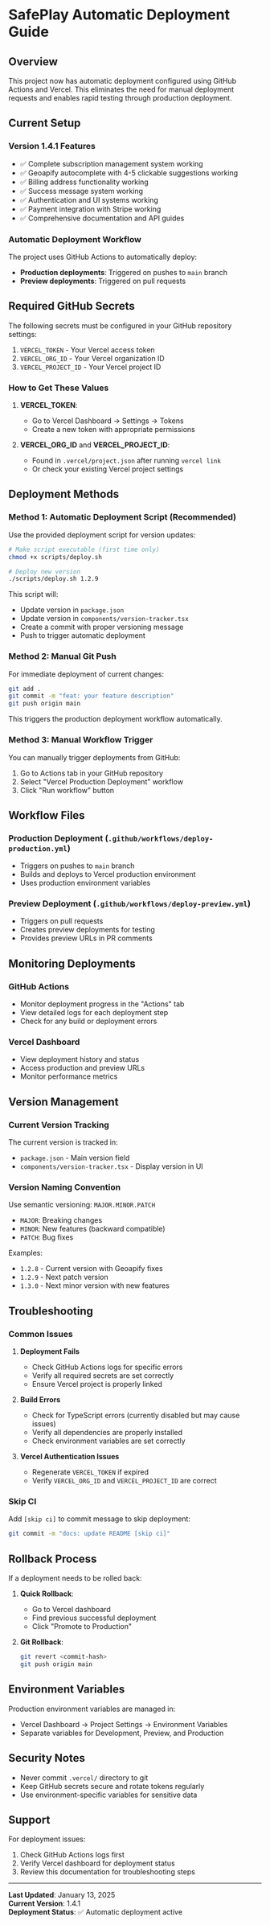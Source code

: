 
# SafePlay Automatic Deployment Guide

## Overview

This project now has automatic deployment configured using GitHub Actions and Vercel. This eliminates the need for manual deployment requests and enables rapid testing through production deployment.

## Current Setup

### Version 1.4.1 Features
- ✅ Complete subscription management system working
- ✅ Geoapify autocomplete with 4-5 clickable suggestions working
- ✅ Billing address functionality working
- ✅ Success message system working
- ✅ Authentication and UI systems working
- ✅ Payment integration with Stripe working
- ✅ Comprehensive documentation and API guides

### Automatic Deployment Workflow

The project uses GitHub Actions to automatically deploy:
- **Production deployments**: Triggered on pushes to `main` branch
- **Preview deployments**: Triggered on pull requests

## Required GitHub Secrets

The following secrets must be configured in your GitHub repository settings:

1. `VERCEL_TOKEN` - Your Vercel access token
2. `VERCEL_ORG_ID` - Your Vercel organization ID  
3. `VERCEL_PROJECT_ID` - Your Vercel project ID

### How to Get These Values

1. **VERCEL_TOKEN**: 
   - Go to Vercel Dashboard → Settings → Tokens
   - Create a new token with appropriate permissions

2. **VERCEL_ORG_ID** and **VERCEL_PROJECT_ID**:
   - Found in `.vercel/project.json` after running `vercel link`
   - Or check your existing Vercel project settings

## Deployment Methods

### Method 1: Automatic Deployment Script (Recommended)

Use the provided deployment script for version updates:

```bash
# Make script executable (first time only)
chmod +x scripts/deploy.sh

# Deploy new version
./scripts/deploy.sh 1.2.9
```

This script will:
- Update version in `package.json`
- Update version in `components/version-tracker.tsx`
- Create a commit with proper versioning message
- Push to trigger automatic deployment

### Method 2: Manual Git Push

For immediate deployment of current changes:

```bash
git add .
git commit -m "feat: your feature description"
git push origin main
```

This triggers the production deployment workflow automatically.

### Method 3: Manual Workflow Trigger

You can manually trigger deployments from GitHub:
1. Go to Actions tab in your GitHub repository
2. Select "Vercel Production Deployment" workflow
3. Click "Run workflow" button

## Workflow Files

### Production Deployment (`.github/workflows/deploy-production.yml`)
- Triggers on pushes to `main` branch
- Builds and deploys to Vercel production environment
- Uses production environment variables

### Preview Deployment (`.github/workflows/deploy-preview.yml`)
- Triggers on pull requests
- Creates preview deployments for testing
- Provides preview URLs in PR comments

## Monitoring Deployments

### GitHub Actions
- Monitor deployment progress in the "Actions" tab
- View detailed logs for each deployment step
- Check for any build or deployment errors

### Vercel Dashboard
- View deployment history and status
- Access production and preview URLs
- Monitor performance metrics

## Version Management

### Current Version Tracking
The current version is tracked in:
- `package.json` - Main version field
- `components/version-tracker.tsx` - Display version in UI

### Version Naming Convention
Use semantic versioning: `MAJOR.MINOR.PATCH`
- `MAJOR`: Breaking changes
- `MINOR`: New features (backward compatible)
- `PATCH`: Bug fixes

Examples:
- `1.2.8` - Current version with Geoapify fixes
- `1.2.9` - Next patch version
- `1.3.0` - Next minor version with new features

## Troubleshooting

### Common Issues

1. **Deployment Fails**
   - Check GitHub Actions logs for specific errors
   - Verify all required secrets are set correctly
   - Ensure Vercel project is properly linked

2. **Build Errors**
   - Check for TypeScript errors (currently disabled but may cause issues)
   - Verify all dependencies are properly installed
   - Check environment variables are set correctly

3. **Vercel Authentication Issues**
   - Regenerate `VERCEL_TOKEN` if expired
   - Verify `VERCEL_ORG_ID` and `VERCEL_PROJECT_ID` are correct

### Skip CI
Add `[skip ci]` to commit message to skip deployment:
```bash
git commit -m "docs: update README [skip ci]"
```

## Rollback Process

If a deployment needs to be rolled back:

1. **Quick Rollback**: 
   - Go to Vercel dashboard
   - Find previous successful deployment
   - Click "Promote to Production"

2. **Git Rollback**:
   ```bash
   git revert <commit-hash>
   git push origin main
   ```

## Environment Variables

Production environment variables are managed in:
- Vercel Dashboard → Project Settings → Environment Variables
- Separate variables for Development, Preview, and Production

## Security Notes

- Never commit `.vercel/` directory to git
- Keep GitHub secrets secure and rotate tokens regularly
- Use environment-specific variables for sensitive data

## Support

For deployment issues:
1. Check GitHub Actions logs first
2. Verify Vercel dashboard for deployment status
3. Review this documentation for troubleshooting steps

---

**Last Updated**: January 13, 2025  
**Current Version**: 1.4.1  
**Deployment Status**: ✅ Automatic deployment active
